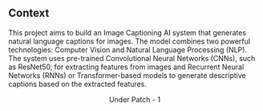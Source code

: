 ## Context
This project aims to build an Image Captioning AI system that generates natural language captions for images. The model combines two powerful technologies: Computer Vision and Natural Language Processing (NLP). The system uses pre-trained Convolutional Neural Networks (CNNs), such as ResNet50, for extracting features from images and Recurrent Neural Networks (RNNs) or Transformer-based models to generate descriptive captions based on the extracted features.

<center> <p>Under Patch - 1</p> </center>
